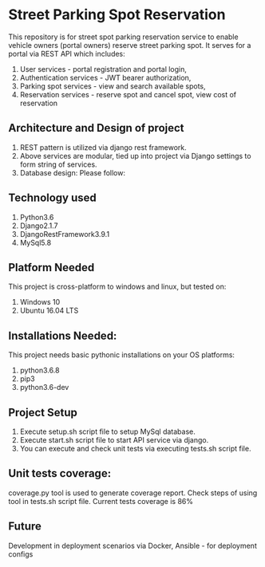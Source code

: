 # Street Parking Spot Reservation

This repository is for street spot parking reservation service to enable vehicle owners (portal owners) reserve street parking spot.
It serves for a portal via REST API which includes:

1. User services - 
   portal registration and portal login, 
2. Authentication services - 
   JWT bearer authorization, 
3. Parking spot services - 
   view and search available spots, 
4. Reservation services - 
   reserve spot and cancel spot, 
   view cost of reservation


## Architecture and Design of project

1. REST pattern is utilized via django rest framework.
2. Above services are modular, tied up into project via Django settings to form string of services.
3. Database design:
Please follow: 


## Technology used

1. Python3.6
2. Django2.1.7
3. DjangoRestFramework3.9.1
4. MySql5.8


## Platform Needed

This project is cross-platform to windows and linux, but tested on:
1. Windows 10
2. Ubuntu 16.04 LTS

## Installations Needed:

This project needs basic pythonic installations on your OS platforms:

1. python3.6.8
2. pip3
3. python3.6-dev

## Project Setup

1. Execute setup.sh script file to setup MySql database.
2. Execute start.sh script file to start API service via django.
3. You can execute and check unit tests via executing tests.sh script file.

## Unit tests coverage:

coverage.py tool is used to generate coverage report. Check steps of using tool in tests.sh script file.
Current tests coverage is 86%

## Future

Development in deployment scenarios via Docker, Ansible - for deployment configs
